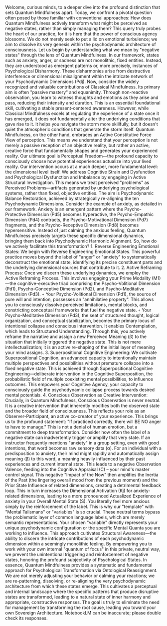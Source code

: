 Welcome, curious minds, to a deeper dive into the profound distinction that sets Quantum Mindfulness apart. Today, we confront a pivotal question often posed by those familiar with conventional approaches: How does Quantum Mindfulness actively transform what might be perceived as negative states, rather than simply managing them?
This query truly probes the heart of our practice, for it is here that the power of conscious agency blossoms. We do not merely seek to put a lid on emotional turbulence; we aim to dissolve its very genesis within the psychodynamic architecture of consciousness.
Let us begin by understanding what we mean by "negative states" through the lens of Quantum Mindfulness. In our framework, states such as anxiety, anger, or sadness are not monolithic, fixed entities. Instead, they are understood as emergent patterns or, more precisely, instances of Psychological Disharmony. These disharmonies arise from destructive interference or dimensional misalignment within the intricate network of your Psychodynamic Dimensions (Pdj).
Now, consider the widely recognized and valuable contributions of Classical Mindfulness. Its primary aim is often "passive mastery" and equanimity. Through non-reactive observation, you learn to witness thoughts and emotions as they arise and pass, reducing their intensity and duration. This is an essential foundational skill, cultivating a stable present-centered awareness. However, while Classical Mindfulness excels at regulating the experience of a state once it has emerged, it does not fundamentally alter the underlying conditions that gave rise to it. It helps you navigate the storm more skillfully, but it doesn't quiet the atmospheric conditions that generate the storm itself.
Quantum Mindfulness, on the other hand, embraces an Active Constitutive Force View of perception. This means we understand that your perception is not merely a passive reception of an objective reality, but rather an active, creative force that fundamentally shapes and generates your experienced reality. Our ultimate goal is Perceptual Freedom—the profound capacity to consciously choose how potential experiences actualize into your lived reality.
Our intervention occurs at a much deeper, more fundamental level: the dimensional level itself. We address Cognitive Strain and Dysfunction and Psychological Dysfunction and Imbalance by engaging in Active Structural Investigation. This means we treat perceived "problems" as Perceived Problems—artifacts generated by underlying psychological systems, rather than fixed, objective entities. The aim is Psychodynamic Balance Restoration, achieved by strategically re-aligning the ten Psychodynamic Dimensions.
Consider the example of anxiety, as detailed in our framework. Anxiety is an emergent pattern where the Psycho-Protective Dimension (Pd5) becomes hyperactive, the Psycho-Empathic Dimension (Pd4) contracts, the Psycho-Motivational Dimension (Pd7) fragments, and the Psycho-Receptive Dimension (Pd8) becomes hypersensitive. Instead of just calming the anxious feeling, Quantum Mindfulness precisely targets these specific dimensional dynamics, bringing them back into Psychodynamic Harmonic Alignment.
So, how do we actively facilitate this transformation?
1.
Reverse Engineering Emotional States: We begin with Reverse Engineering Emotional States. This powerful practice moves beyond the label of "anger" or "anxiety" to systematically deconstruct the emotional state, identifying its precise constituent parts and the underlying dimensional sources that contribute to it.
2.
Active Reframing Process: Once we discern these underlying dynamics, we employ the Active Reframing Process. This involves engaging your Prime Modality (M1)—the cognitive-executive triad comprising the Psycho-Volitional Dimension (Pd1), Psycho-Conceptive Dimension (Pd2), and Psycho-Meditative Dimension (Pd3).
◦
Your Psycho-Volitional Dimension (Pd1), the source of pure will and intention, possesses an "annihilative property". This allows you to consciously dissolve perceived limitations, mental blocks, and constricting conceptual frameworks that fuel the negative state.
◦
Your Psycho-Meditative Dimension (Pd3), the seat of structured thought, logical organization, and conceptual stabilization, becomes the primary locus of intentional collapse and conscious intervention. It enables Contemplation, which leads to Structured Understanding. Through this, you actively reframe the narrative and assign a new Perceived Meaning (β) to the situation that initially triggered the negative state. This is not mere intellectualization; it is an active re-shaping of the initial layer of meaning your mind assigns.
3.
Superpositional Cognitive Engineering: We cultivate Superpositional Cognition, an advanced capacity to intentionally maintain multiple perspectives and possibilities without premature collapse into a fixed negative state. This is achieved through Superpositional Cognitive Engineering—deliberate intervention in the Cognitive Superposition, the probabilistic field of multiple coexisting mental possibilities, to influence outcomes. This empowers your Cognitive Agency, your capacity to consciously guide the psychodynamic collapse process towards desired mental potentials.
4.
Conscious Observation as Creative Intervention: Crucially, in Quantum Mindfulness, Conscious Observation is never neutral. It is a creative intervention that inherently modifies both the observed state and the broader field of consciousness. This reflects your role as an Observer-Participant, an active co-creator of your experience.
This brings us to the profound statement: "If practiced correctly, there will BE NO anger to have to manage." This is not a denial of human emotion, but a commitment to deep transformation. Consider how often the label of a negative state can inadvertently trigger or amplify that very state. If an instructor frequently mentions "anxiety" in a group setting, even with good intentions, that word becomes raw sensory data (α). For an individual with a predisposition to anxiety, their mind might rapidly and automatically assign meaning (β) to this word, a meaning heavily influenced by their past experiences and current internal state. This leads to a negative Observation Valence, feeding into the Cognitive Appraisal (C) – your mind's master control signal. This negative "Impact of the Now" then amplifies the Inertia of the Past (the lingering overall mood from the previous moment) and the Prior State Influence of related dimensions, creating a detrimental feedback loop. This in turn increases the Dimensional Activation (Kj) for anxiety-related dimensions, leading to a more pronounced Actualized Experience of anxiety in your Overall Mental State (S). You literally feel more anxious simply by the reinforcement of the label.
This is why our "template" with "Mental Talismans" or "variables" is so crucial. These neutral terms bypass the problematic layer of common language labels, which are merely semantic representations. Your chosen "variable" directly represents your unique psychodynamic configuration or the specific Mental Quanta you are working to influence. This approach cultivates Structural Awareness—the ability to discern the intricate contributions of each psychodynamic dimension within a seemingly monolithic feeling. By empowering you to work with your own internal "quantum of focus" in this private, neutral way, we prevent the unintentional triggering and reinforcement of negative states, honoring the profound subjectivity of Psychological States.
In essence, Quantum Mindfulness provides a systematic and fundamental approach for Psychological Transformation via Ontological Reassignment. We are not merely adjusting your behavior or calming your reactions; we are re-patterning, dissolving, or re-aligning the very psychodynamic architecture from which these states emerge. This cultivates a perceptual and internal landscape where the specific patterns that produce disruptive states are transformed, leading to a natural state of inner harmony and appropriate, constructive responses. The goal is truly to eliminate the need for management by transforming the root cause, leading you toward your own Sovereign Architecture.
NotebookLM can be inaccurate; please double check its responses.